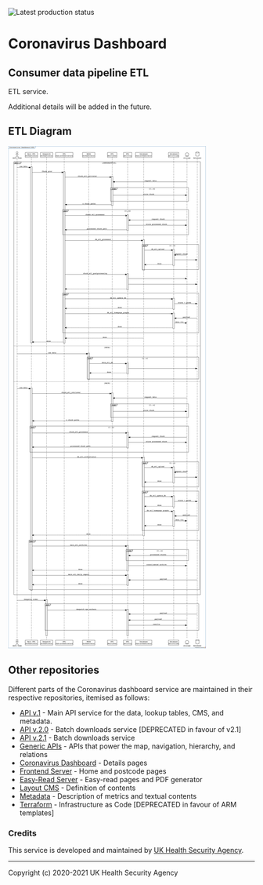 ![Latest production status](https://vsrm.dev.azure.com/NHSXEI/_apis/public/Release/badge/c44af821-73ef-4117-ac58-16492eb50c0a/14/57)

# Coronavirus Dashboard

## Consumer data pipeline ETL

ETL service. 

Additional details will be added in the future.

## ETL Diagram

![Sequence diagram of the ETL](etl_diagram/etl.png)

## Other repositories

Different parts of the Coronavirus dashboard service are maintained in their respective 
repositories, itemised as follows:
 
- [API v.1](https://github.com/publichealthengland/coronavirus-dashboard-api-v1) - Main API service for the data, lookup tables, CMS, and metadata.
- [API v.2.0](https://github.com/publichealthengland/coronavirus-dashboard-api-v2) - Batch downloads service [DEPRECATED in favour of v2.1]
- [API v.2.1](https://github.com/publichealthengland/coronavirus-dashboard-api-v2-server) - Batch downloads service
- [Generic APIs](https://github.com/publichealthengland/coronavirus-dashboard-generic-apis) - APIs that power the map, navigation, hierarchy, and relations
- [Coronavirus Dashboard](https://github.com/publichealthengland/coronavirus-dashboard) - Details pages
- [Frontend Server](https://github.com/publichealthengland/coronavirus-dashboard-frontend-server) - Home and postcode pages
- [Easy-Read Server](https://github.com/publichealthengland/coronavirus-dashboard-easy-read) - Easy-read pages and PDF generator
- [Layout CMS](https://github.com/publichealthengland/coronavirus-dashboard-layouts) - Definition of contents
- [Metadata](https://github.com/publichealthengland/coronavirus-dashboard-metadata) - Description of metrics and textual contents
- [Terraform](https://github.com/publichealthengland/coronavirus-dashboard-terraform) - Infrastructure as Code [DEPRECATED in favour of ARM templates]

### Credits
This service is developed and maintained by [UK Health Security Agency](https://www.gov.uk/government/organisations/uk-health-security-agency).

---

Copyright (c) 2020-2021 UK Health Security Agency